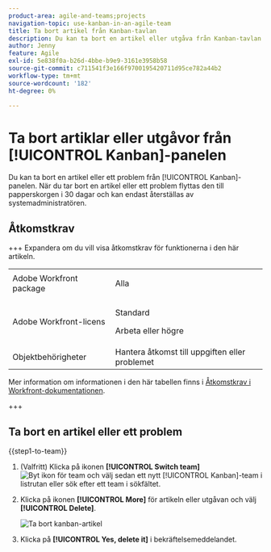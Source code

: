```yaml
---
product-area: agile-and-teams;projects
navigation-topic: use-kanban-in-an-agile-team
title: Ta bort artikel från Kanban-tavlan
description: Du kan ta bort en artikel eller utgåva från Kanban-tavlan. När du tar bort en artikel eller ett problem flyttas den till papperskorgen i 30 dagar och kan endast återställas av systemadministratören.
author: Jenny
feature: Agile
exl-id: 5e838f0a-b26d-4bbe-b9e9-3161e3958b58
source-git-commit: c711541f3e166f9700195420711d95ce782a44b2
workflow-type: tm+mt
source-wordcount: '182'
ht-degree: 0%

---
```


# Ta bort artiklar eller utgåvor från [!UICONTROL Kanban]-panelen

Du kan ta bort en artikel eller ett problem från [!UICONTROL Kanban]-panelen. När du tar bort en artikel eller ett problem flyttas den till papperskorgen i 30 dagar och kan endast återställas av systemadministratören.

## Åtkomstkrav

+++ Expandera om du vill visa åtkomstkrav för funktionerna i den här artikeln.

<table style="table-layout:auto"> 
 <col> 
 </col> 
 <col> 
 </col> 
 <tbody> 
  <tr> 
   <td role="rowheader">Adobe Workfront package</td> 
   <td> <p>Alla</p> </td> 
  </tr> 
  <tr> 
   <td role="rowheader">Adobe Workfront-licens</td> 
   <td> <p>Standard</p> 
   <p>Arbeta eller högre</p> </td> 
  </tr>
  <tr> 
   <td role="rowheader">Objektbehörigheter</td> 
   <td>Hantera åtkomst till uppgiften eller problemet </td> 
  </tr> 
 </tbody> 
</table>

Mer information om informationen i den här tabellen finns i [Åtkomstkrav i Workfront-dokumentationen](/help/quicksilver/administration-and-setup/add-users/access-levels-and-object-permissions/access-level-requirements-in-documentation.md).

+++

## Ta bort en artikel eller ett problem

{{step1-to-team}}

1. (Valfritt) Klicka på ikonen **[!UICONTROL Switch team]** ![Byt ikon för team](assets/switch-team-icon.png) och välj sedan ett nytt [!UICONTROL Kanban]-team i listrutan eller sök efter ett team i sökfältet.
1. Klicka på ikonen **[!UICONTROL More]** för artikeln eller utgåvan och välj **[!UICONTROL Delete]**.

   ![Ta bort kanban-artikel](assets/kanban-delete-story.png)

1. Klicka på **[!UICONTROL Yes, delete it]** i bekräftelsemeddelandet.
